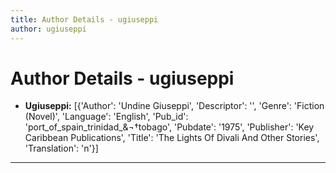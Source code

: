 ```yaml
---
title: Author Details - ugiuseppi
author: ugiuseppi
---
```


# Author Details - ugiuseppi

<ul>
    <li><strong>Ugiuseppi:</strong> [{'Author': 'Undine Giuseppi', 'Descriptor': '', 'Genre': 'Fiction (Novel)', 'Language': 'English', 'Pub_id': 'port_of_spain_trinidad_&¬†tobago', 'Pubdate': '1975', 'Publisher': 'Key Caribbean Publications', 'Title': 'The Lights Of Divali And Other Stories', 'Translation': 'n'}]</li>
</ul>
<hr>